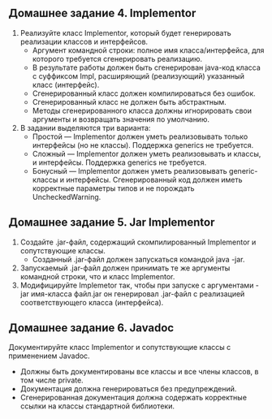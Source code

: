 Домашнее задание 4. Implementor
----
1. Реализуйте класс Implementor, который будет генерировать реализации классов и интерфейсов.
   * Аргумент командной строки: полное имя класса/интерфейса, для которого требуется сгенерировать реализацию.
   * В результате работы должен быть сгенерирован java-код класса с суффиксом Impl, расширяющий (реализующий) указанный класс (интерфейс).
   * Сгенерированный класс должен компилироваться без ошибок.
   * Сгенерированный класс не должен быть абстрактным.
   * Методы сгенерированного класса должны игнорировать свои аргументы и возвращать значения по умолчанию.
2. В задании выделяются три варианта:
   * Простой — Implementor должен уметь реализовывать только интерфейсы (но не классы). Поддержка generics не требуется.
   * Сложный — Implementor должен уметь реализовывать и классы, и интерфейсы. Поддержка generics не требуется.
   * Бонусный — Implementor должен уметь реализовывать generic-классы и интерфейсы. Сгенерированный код должен иметь корректные параметры типов и не порождать UncheckedWarning.

Домашнее задание 5. Jar Implementor
----
1. Создайте .jar-файл, содержащий скомпилированный Implementor и сопутствующие классы.
   * Созданный .jar-файл должен запускаться командой java -jar.
2. Запускаемый .jar-файл должен принимать те же аргументы командной строки, что и класс Implementor.
3. Модифицируйте Implemetor так, чтобы при запуске с аргументами -jar имя-класса файл.jar он генерировал .jar-файл с реализацией соответствующего класса (интерфейса).

Домашнее задание 6. Javadoc
----
Документируйте класс Implementor и сопутствующие классы с применением Javadoc.
   * Должны быть документированы все классы и все члены классов, в том числе private.
   * Документация должна генерироваться без предупреждений.
   * Сгенерированная документация должна содержать корректные ссылки на классы стандартной библиотеки.
